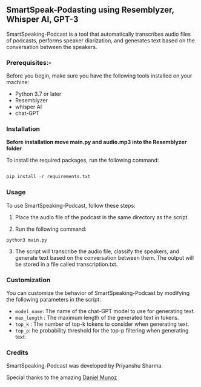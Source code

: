 ## SmartSpeak-Podasting using Resemblyzer, Whisper AI, GPT-3 

SmartSpeaking-Podcast is a tool that automatically transcribes audio files of podcasts, performs speaker diarization, and generates text based on the conversation between the speakers.

### Prerequisites:-

Before you begin, make sure you have the following tools installed on your machine:

- Python 3.7 or later
- Resemblyzer
- whisper AI
- chat-GPT

### Installation

__Before installation move main.py and audio.mp3 into the Resemblyzer folder__

To install the required packages, run the following command:

```python 

pip install -r requirements.txt

```

### Usage

To use SmartSpeaking-Podcast, follow these steps:

1. Place the audio file of the podcast in the same directory as the script.

2. Run the following command:

```
python3 main.py 
```

3. The script will transcribe the audio file, classify the speakers, and generate text based on the conversation between them. The output will be stored in a file called transcription.txt.

### Customization

You can customize the behavior of SmartSpeaking-Podcast by modifying the following parameters in the script:

- `model_name`: The name of the chat-GPT model to use for generating text.
- `max_length` : The maximum length of the generated text in tokens.
- `top_k` : The number of top-k tokens to consider when generating text.
- `top_p`: he probability threshold for the top-p filtering when generating text.

### Credits 

SmartSpeaking-Podcast was developed by Priyanshu Sharma.

Special thanks to the amazing [Daniel Munoz](https://www.linkedin.com/in/munozai/)

